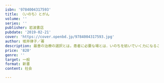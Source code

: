 ```yaml
---
isbn: '9784004317593'
title: 〈いのち〉とがん
volume: ''
series: ''
publisher: 岩波書店
pubdate: '2019-02-21'
cover: 'https://cover.openbd.jp/9784004317593.jpg'
author: 坂井律子／著
description: 最善の治療の選択とは，患者に必要な場とは．いのちを紡いでいく力になることとは．「がん時代」，そして未来に向けての書．
price: '820'
genre: ''
target: 一般
format: 新書
content: 社会

---
```

